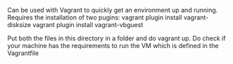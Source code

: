 Can be used with Vagrant to quickly get an environment up and running. Requires the installation of two pugins:
vagrant plugin install vagrant-disksize
vagrant plugin install vagrant-vbguest

Put both the files in this directory in a folder and do vagrant up. Do check if your machine has the requirements to run the VM which is defined in the Vagrantfile
